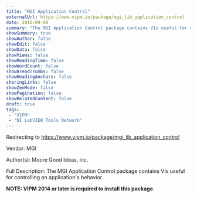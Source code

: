 ```yaml
---
title: "MGI Application Control"
externalUrl: https://www.vipm.io/package/mgi_lib_application_control
date: 2016-09-08
summary: "The MGI Application Control package contains VIs useful for controlling an application's behavior."
showSummary: true
showAuthor: false
showEdit: false
showData: false
showViews: false
showReadingTime: false
showWordCount: false
showBreadcrumbs: false
showHeadingAnchors: false
sharingLinks: false
showZenMode: false
showPagination: false
showRelatedContent: false
draft: true
tags:
 - "VIPM"
 - "NI LabVIEW Tools Network"
---
```


Redirecting to https://www.vipm.io/package/mgi_lib_application_control

Vendor: MGI

Author(s): Moore Good Ideas, inc.
 
Full Description:
The MGI Application Control package contains VIs useful for controlling an application's behavior.

**NOTE:  VIPM 2014 or later  is required to install this package.**